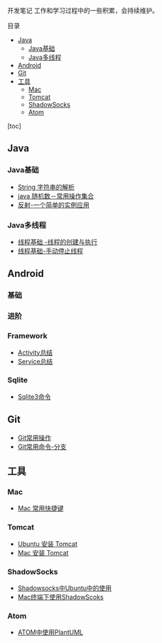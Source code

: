 开发笔记 工作和学习过程中的一些积累，会持续维护。

目录
- [Java](#java)
    - [Java基础](#java)
    - [Java多线程](#java)
- [Android](#android)
- [Git](#git)
- [工具](#)
    - [Mac](#mac)
    - [Tomcat](#tomcat)
    - [ShadowSocks](#shadowsocks)
    - [Atom](#atom)


[toc]

## Java

### Java基础

* [String 字符串的解析 ](./java/base/java-string-1.md)
* [java 随机数－常用操作集合](./java/base/java-random.md)
* [反射-一个简单的实例应用](./java/base/java-reflect-1.md)

### Java多线程

* [线程基础 -线程的创建与执行](./java/thread/java-thread-001.md)
* [线程基础-手动停止线程](./java/thread/java-thread-002.md)

## Android

### 基础

### 进阶

### Framework

* [Activity总结](./android/framework/activity.md)
* [Service总结](./android/framework/service.md)

### Sqlite

* [Sqlite3命令](./android/sqlite/sqlite_cmd.md)

## Git

* [Git常用操作](./git/git-use.md)
* [Git常用命令-分支](./git/git-branch.md)

## 工具

### Mac

* [Mac 常用快捷键](./mac/mac-shortcut.md)

### Tomcat

* [Ubuntu 安装 Tomcat](./tomcat/tomcat-install-ubuntu.md)
* [Mac 安装 Tomcat](./tomcat/tomcat-install-mac.md)

### ShadowSocks

* [Shadowsocks中Ubuntu中的使用](./fanqian/shadowsocks-ubuntu.md)
* [Mac终端下使用ShadowScoks](./fanqian/shadowsocks-mac.md)

### Atom

* [ATOM中使用PlantUML](./atom/atom_plantuml.md)


